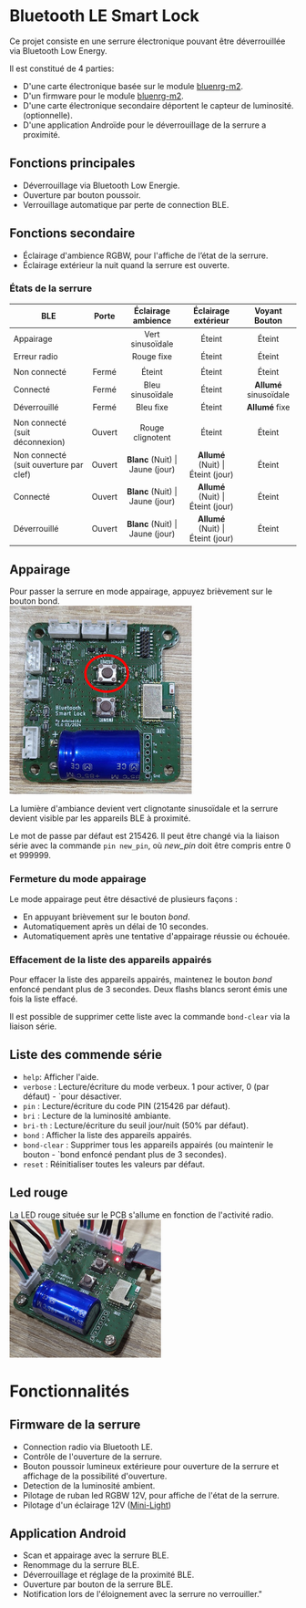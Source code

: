 # Bluetooth LE Smart Lock
Ce projet consiste en une serrure électronique pouvant être déverrouillée via Bluetooth Low Energy. 

Il est constitué de 4 parties:
- D'une carte électronique basée sur le module [bluenrg-m2](https://www.st.com/en/wireless-connectivity/bluenrg-m2.html).
- D'un firmware pour le module [bluenrg-m2](https://www.st.com/en/wireless-connectivity/bluenrg-m2.html).
- D'une carte électronique secondaire déportent le capteur de luminosité. (optionnelle).
- D'une application Androïde pour le déverrouillage de la serrure a proximité.

## Fonctions principales
- Déverrouillage via Bluetooth Low Energie.
- Ouverture par bouton poussoir.
- Verrouillage automatique par perte de connection BLE.

## Fonctions secondaire
- Éclairage d'ambience RGBW, pour l'affiche de l’état de la serrure.
- Éclairage extérieur la nuit quand la serrure est ouverte.


### États de la serrure

| BLE           | Porte   | Éclairage ambience  | Éclairage extérieur   | Voyant Bouton |
| ------------- | :-----: | :------:            | :------:              | :----:        |
| Appairage     |         | Vert sinusoïdale    | Éteint                | Éteint        |
| Erreur radio  |         | Rouge fixe          | Éteint                | Éteint        |
||
| Non connecté  | Fermé   | Éteint              | Éteint                | Éteint        |
| Connecté      | Fermé   | Bleu sinusoïdale    | Éteint                | **Allumé** sinusoïdale|
| Déverrouillé  | Fermé   | Bleu fixe           | Éteint                | **Allumé** fixe| 
||                              
| Non connecté (suit déconnexion)               | Ouvert  | Rouge clignotent                    | Éteint                                | Éteint        |  
| Non connecté (suit ouverture par clef)        | Ouvert  | **Blanc** (Nuit) \| Jaune (jour)    | **Allumé** (Nuit) \| Éteint (jour)    | Éteint        |
| Connecté                                      | Ouvert  | **Blanc** (Nuit) \| Jaune (jour)    | **Allumé** (Nuit) \| Éteint (jour)    | Éteint        |
| Déverrouillé                                  | Ouvert  | **Blanc** (Nuit) \| Jaune (jour)    | **Allumé** (Nuit) \| Éteint (jour)    | Éteint        |


## Appairage
Pour passer la serrure en mode appairage, appuyez brièvement sur le bouton bond.  
![BleSmartLock poc](images/photo_top_bond.jpg)

La lumière d'ambiance devient vert clignotante sinusoïdale et la serrure devient visible par les appareils BLE à proximité.

Le mot de passe par défaut est 215426. Il peut être changé via la liaison série avec la commande `pin new_pin`, où *new_pin* doit être compris entre 0 et 999999.


### Fermeture du mode appairage
Le mode appairage peut être désactivé de plusieurs façons :
 - En appuyant brièvement sur le bouton *bond*.
 - Automatiquement après un délai de 10 secondes.
 - Automatiquement après une tentative d'appairage réussie ou échouée.

### Effacement de la liste des appareils appairés
Pour effacer la liste des appareils appairés, maintenez le bouton *bond* enfoncé pendant plus de 3 secondes. Deux flashs blancs seront émis une fois la liste effacé.

Il est possible de supprimer cette liste avec la commande `bond-clear` via la liaison série.

## Liste des commende série
- `help`: Afficher l'aide.
- `verbose` : Lecture/écriture du mode verbeux. 1 pour activer, 0 (par défaut) - `pour désactiver.
- `pin` : Lecture/écriture du code PIN (215426 par défaut).
- `bri` : Lecture de la luminosité ambiante.
- `bri-th` : Lecture/écriture du seuil jour/nuit (50% par défaut).
- `bond` : Afficher la liste des appareils appairés.
- `bond-clear` : Supprimer tous les appareils appairés (ou maintenir le bouton - `bond enfoncé pendant plus de 3 secondes).
- `reset` : Réinitialiser toutes les valeurs par défaut.

## Led rouge
La LED rouge située sur le PCB s'allume en fonction de l'activité radio.  
![BleSmartLock poc](images/photo_top_red_led.jpg)

# Fonctionnalités

## Firmware de la serrure
- Connection radio via Bluetooth LE.
- Contrôle de l'ouverture de la serrure.
- Bouton poussoir lumineux extérieure pour ouverture de la serrure et affichage de la possibilité d'ouverture.
- Detection de la luminosité ambient.
- Pilotage de ruban led RGBW 12V, pour affiche de l'état de la serrure.
- Pilotage d'un éclairage 12V ([Mini-Light](https://github.com/antoine163/Mini-Light/tree/master/Elec/light))

## Application Android
- Scan et appairage avec la serrure BLE.
- Renommage du la serrure BLE.
- Déverrouillage et réglage de la proximité BLE.
- Ouverture par bouton de la serrure BLE.
- Notification lors de l'éloignement avec la serrure no verrouiller."




